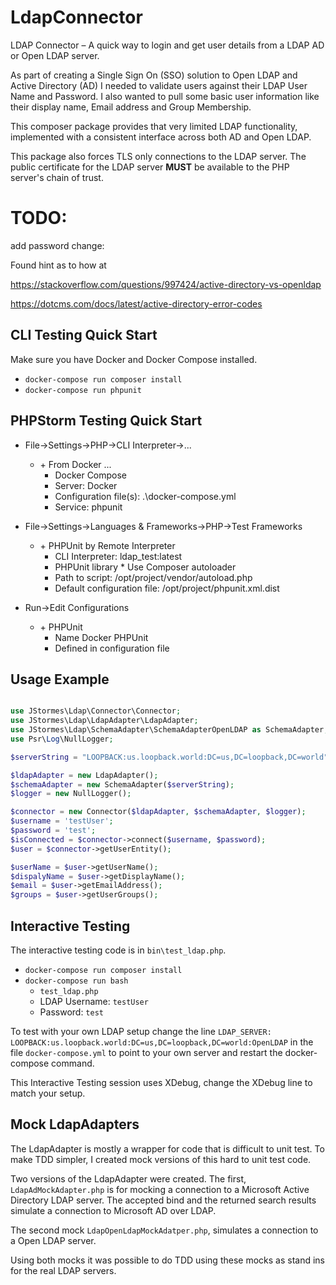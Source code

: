 # LdapConnector
LDAP Connector – A quick way to login and get user details from a LDAP AD or Open LDAP server.

As part of creating a Single Sign On (SSO) solution to Open LDAP and Active Directory (AD) I needed to validate users 
against their LDAP User Name and Password.  I also wanted to pull some basic user information like their display name, 
Email address and Group Membership.

This composer package provides that very limited LDAP functionality, implemented with a consistent interface across 
both AD and Open LDAP.

This package also forces TLS only connections to the LDAP server.  The public certificate for the LDAP server **MUST** 
be available to the PHP server's chain of trust.

# TODO:

add password change:

Found hint as to how at

https://stackoverflow.com/questions/997424/active-directory-vs-openldap

https://dotcms.com/docs/latest/active-directory-error-codes

## CLI Testing Quick Start 

Make sure you have Docker and Docker Compose installed.

* `docker-compose run composer install`
* `docker-compose run phpunit`

## PHPStorm Testing Quick Start

* File->Settings->PHP->CLI Interpreter->...
  * \+ From Docker ...
    * Docker Compose
    * Server: Docker
    * Configuration file(s):  .\docker-compose.yml
    * Service: phpunit

* File->Settings->Languages & Frameworks->PHP->Test Frameworks
  * \+ PHPUnit by Remote Interpreter 
    * CLI Interpreter: ldap_test:latest
    * PHPUnit library * Use Composer autoloader
    * Path to script: /opt/project/vendor/autoload.php
    * Default configuration file: /opt/project/phpunit.xml.dist

* Run->Edit Configurations
  * \+ PHPUnit
    * Name Docker PHPUnit
    * Defined in configuration file

## Usage Example

```php

use JStormes\Ldap\Connector\Connector;
use JStormes\Ldap\LdapAdapter\LdapAdapter;
use JStormes\Ldap\SchemaAdapter\SchemaAdapterOpenLDAP as SchemaAdapter;
use Psr\Log\NullLogger;

$serverString = "LOOPBACK:us.loopback.world:DC=us,DC=loopback,DC=world";

$ldapAdapter = new LdapAdapter();
$schemaAdapter = new SchemaAdapter($serverString);
$logger = new NullLogger();

$connector = new Connector($ldapAdapter, $schemaAdapter, $logger);
$username = 'testUser';
$password = 'test';
$isConnected = $connector->connect($username, $password);
$user = $connector->getUserEntity();

$userName = $user->getUserName();
$dispalyName = $user->getDisplayName();
$email = $user->getEmailAddress();
$groups = $user->getUserGroups();

```

## Interactive Testing

The interactive testing code is in `bin\test_ldap.php`.

* `docker-compose run composer install`
* `docker-compose run bash`
  * `test_ldap.php`
  * LDAP Username: `testUser`
  * Password: `test`
  
To test with your own LDAP setup change the line 
`LDAP_SERVER: LOOPBACK:us.loopback.world:DC=us,DC=loopback,DC=world:OpenLDAP` in the file `docker-compose.yml` to point
to your own server and restart the docker-compose command.

This Interactive Testing session uses XDebug, change the XDebug line to match your setup.


## Mock LdapAdapters

The LdapAdapter is mostly a wrapper for code that is difficult to unit test.  To make TDD simpler, I created mock 
versions of this hard to unit test code.

Two versions of the LdapAdapter were created.  The first, `LdapAdMockAdapter.php` is for mocking a connection to a 
Microsoft Active Directory LDAP server.  The accepted bind and the returned search results simulate a connection to 
Microsoft AD over LDAP.  

The second mock `LdapOpenLdapMockAdatper.php`, simulates a connection to a Open LDAP server.  

Using both mocks it was possible to do TDD using these mocks as stand ins for the real LDAP servers.

